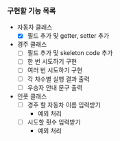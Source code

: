 ### 구현할 기능 목록

- 자동차 클래스 
  - [x] 필드 추가 및 getter, setter 추가
- 경주 클래스
  - [ ] 필드 추가 및 skeleton code 추가
  - [ ] 한 번 시도하기 구현 
  - [ ] 여러 번 시도하기 구현
  - [ ] 각 차수별 실행 결과 출력
  - [ ] 우승자 안내 문구 출력
- 인풋 클래스
  - [ ] 경주 할 자동차 이름 입력받기
    - 예외 처리
  - [ ] 시도할 횟수 입력받기
    - 예외 처리